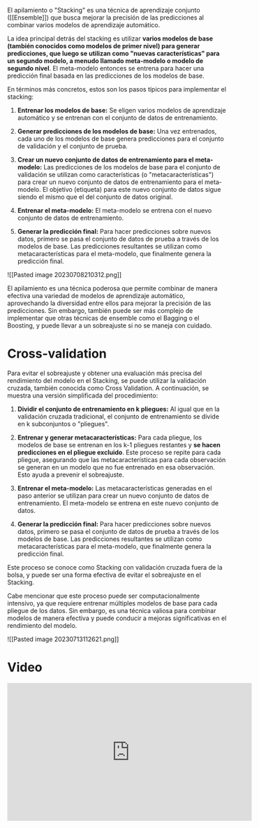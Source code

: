 El apilamiento o "Stacking" es una técnica de aprendizaje conjunto ([[Ensemble]]) que busca mejorar la precisión de las predicciones al combinar varios modelos de aprendizaje automático.

La idea principal detrás del stacking es utilizar **varios modelos de base (también conocidos como modelos de primer nivel) para generar predicciones, que luego se utilizan como "nuevas características" para un segundo modelo, a menudo llamado meta-modelo o modelo de segundo nivel**. El meta-modelo entonces se entrena para hacer una predicción final basada en las predicciones de los modelos de base.

En términos más concretos, estos son los pasos típicos para implementar el stacking:

1. **Entrenar los modelos de base:** Se eligen varios modelos de aprendizaje automático y se entrenan con el conjunto de datos de entrenamiento.

2. **Generar predicciones de los modelos de base:** Una vez entrenados, cada uno de los modelos de base genera predicciones para el conjunto de validación y el conjunto de prueba.

3. **Crear un nuevo conjunto de datos de entrenamiento para el meta-modelo:** Las predicciones de los modelos de base para el conjunto de validación se utilizan como características (o "metacaracterísticas") para crear un nuevo conjunto de datos de entrenamiento para el meta-modelo. El objetivo (etiqueta) para este nuevo conjunto de datos sigue siendo el mismo que el del conjunto de datos original.

4. **Entrenar el meta-modelo:** El meta-modelo se entrena con el nuevo conjunto de datos de entrenamiento.

5. **Generar la predicción final:** Para hacer predicciones sobre nuevos datos, primero se pasa el conjunto de datos de prueba a través de los modelos de base. Las predicciones resultantes se utilizan como metacaracterísticas para el meta-modelo, que finalmente genera la predicción final.

![[Pasted image 20230708210312.png]]

El apilamiento es una técnica poderosa que permite combinar de manera efectiva una variedad de modelos de aprendizaje automático, aprovechando la diversidad entre ellos para mejorar la precisión de las predicciones. Sin embargo, también puede ser más complejo de implementar que otras técnicas de ensemble como el Bagging o el Boosting, y puede llevar a un sobreajuste si no se maneja con cuidado.

# Cross-validation

Para evitar el sobreajuste y obtener una evaluación más precisa del rendimiento del modelo en el Stacking, se puede utilizar la validación cruzada, también conocida como Cross Validation. A continuación, se muestra una versión simplificada del procedimiento:

1. **Dividir el conjunto de entrenamiento en k pliegues:** Al igual que en la validación cruzada tradicional, el conjunto de entrenamiento se divide en k subconjuntos o "pliegues".

2. **Entrenar y generar metacaracterísticas:** Para cada pliegue, los modelos de base se entrenan en los k-1 pliegues restantes y **se hacen predicciones en el pliegue excluido**. Este proceso se repite para cada pliegue, asegurando que las metacaracterísticas para cada observación se generan en un modelo que no fue entrenado en esa observación. Esto ayuda a prevenir el sobreajuste.

3. **Entrenar el meta-modelo:** Las metacaracterísticas generadas en el paso anterior se utilizan para crear un nuevo conjunto de datos de entrenamiento. El meta-modelo se entrena en este nuevo conjunto de datos.

4. **Generar la predicción final:** Para hacer predicciones sobre nuevos datos, primero se pasa el conjunto de datos de prueba a través de los modelos de base. Las predicciones resultantes se utilizan como metacaracterísticas para el meta-modelo, que finalmente genera la predicción final.


Este proceso se conoce como Stacking con validación cruzada fuera de la bolsa, y puede ser una forma efectiva de evitar el sobreajuste en el Stacking.

Cabe mencionar que este proceso puede ser computacionalmente intensivo, ya que requiere entrenar múltiples modelos de base para cada pliegue de los datos. Sin embargo, es una técnica valiosa para combinar modelos de manera efectiva y puede conducir a mejoras significativas en el rendimiento del modelo.

![[Pasted image 20230713112621.png]]

# Video

<iframe width="560" height="315" src="https://www.youtube.com/embed/8T2emza6g80" title="YouTube video player" frameborder="0" allow="accelerometer; autoplay; clipboard-write; encrypted-media; gyroscope; picture-in-picture; web-share" allowfullscreen></iframe>